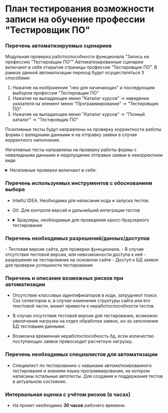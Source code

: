 <h1>План тестирования возможности записи на обучение профессии "Тестировщик ПО"</h1>

<h3>Перечень автоматизируемых сценариев</h3>

Модульная проверка работоспособности функционала "Запись на профессию "Тестировщик ПО""
Автоматизированные сценарии включают в себя открытие страницы профессии "Тестировщик ПО".
В рамках данной автоматизации переход будет осуществляться 3 способами:
1. Нажатие на изображение "нео для начинающих" и последующим выбором профессии "Тестировщик ПО"
2. Нажатие на выпадающее меню "Каталог курсов" -> наведение указателя на элемент меню "Программирование" -> "Тестировщик ПО"
3. Нажатие на выпадающее меню "Каталог курсов" -> "Полный каталог" -> "Тестировщик ПО"

Позитивные тесты будут направлены на проверку корректности работы формы с валидными данными и на отправку заявки в случае корректного наполнения.

Негативные тесты направлены на проверку работы формы с невалидными данными и недопущение отправки заявки в некорректном виде.
<details>
  <summary>Негативные проверки включают в себя:</summary>

- Отправка пустой формы
- Отправка формы с пустыми элементами.
- Заполнение текстового поля с использованием символьного ввода, буквенно-числовое заполнение, заполнение с использованием иностранной раскладки.
- Заполнение поля телефонного номера в некорректном формате, с недостаточным количеством символов или превышением допустимого количества.
- Заполнение поля электронной почты в некорректном формате или с использованием русской раскладки.
</details>
<h3>Перечень используемых инструментов с обоснованием выбора</h3>

- IntelliJ IDEA. Необходима для написания кода и запуска тестов.
- Git. Для контроля версий и дальнейшей интеграции тестов
- <details>
  <summary>Браузеры, необходимые для проведения кросс-браузерного тестирования</summary>
  
  - Mozilla Firefox v.91
  - Safari v.13
  - Google Chrome v.92
  </details>

<h3>Перечень необходимых разрешений/данных/доступов</h3>
- Тестовая версия сайта, для проверки функционала. 
- В случае отсутствия тестовой версии, или невозможности доступа к ней - разрешение на тестирование на основном сайте
- Доступ к БД заявок для проверки успешности тестирования

<h3>Перечень и описание возможных рисков при автоматизации</h3>

- Отсутствие классовых идентификаторов в коде, затрудняют поиск Css селекторов и, 
в случае изменения структуры сайта или его текстовой части, может привести к неработоспособности тестов.

- В случае отсутствия тестовой версии для тестирования, возможно увеличение нагрузки на отдел обработки заявок, из-за заполнения БД тестовыми данными.

- Возможна временная неработоспособность бд, если количество поступающих заявок превосходит расчетную нагрузку.


<h3>Перечень необходимых специалистов для автоматизации</h3>

- Специалист по тестированию с навыками автоматизированного тестирования и знанием языка программирования, на котором написаны остальные автотесты. 
Для создания и поддержания тестов в актуальном состояние.

<h3>Интервальная оценка с учётом рисков (в часах)</h3>

- На проект необходимо **30 часов** рабочего времени.